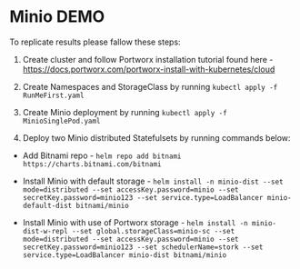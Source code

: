 # Minio DEMO

To replicate results please fallow these steps:

1. Create cluster and follow Portworx installation tutorial found here - https://docs.portworx.com/portworx-install-with-kubernetes/cloud

2. Create Namespaces and StorageClass by running `kubectl apply -f RunMeFirst.yaml`

3. Create Minio deployment by running `kubectl apply -f MinioSinglePod.yaml`

4. Deploy two Minio distributed Statefulsets by running commands below:

- Add Bitnami repo - `helm repo add bitnami https://charts.bitnami.com/bitnami`

- Install Minio with default storage - `helm install -n minio-dist --set mode=distributed --set accessKey.password=minio --set secretKey.password=minio123 --set service.type=LoadBalancer minio-default-dist bitnami/minio`

- Install Minio with use of Portworx storage - `helm install -n minio-dist-w-repl --set global.storageClass=minio-sc --set mode=distributed --set accessKey.password=minio --set secretKey.password=minio123 --set schedulerName=stork --set service.type=LoadBalancer minio-dist bitnami/minio`